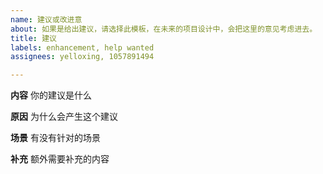 ```yaml
---
name: 建议或改进意
about: 如果是给出建议，请选择此模板，在未来的项目设计中，会把这里的意见考虑进去。
title: 建议
labels: enhancement, help wanted
assignees: yelloxing, 1057891494

---
```


**内容**
你的建议是什么

**原因**
为什么会产生这个建议

**场景**
有没有针对的场景

**补充**
额外需要补充的内容
